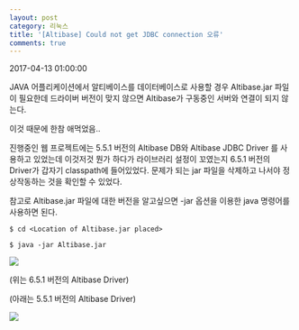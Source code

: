 ```yaml
---
layout: post
category: 리눅스
title: '[Altibase] Could not get JDBC connection 오류'
comments: true
---
```


2017-04-13 01:00:00


JAVA 어플리케이션에서 알티베이스를 데이터베이스로 사용할 경우 Altibase.jar 파일이 필요한데 드라이버 버전이 맞지 않으면
Altibase가 구동중인 서버와 연결이 되지 않는다.

  

이것 때문에 한참 애먹었음..

  

진행중인 웹 프로젝트에는 5.5.1 버전의 Altibase DB와 Altibase JDBC Driver 를 사용하고 있었는데 이것저것 뭔가
하다가 라이브러리 설정이 꼬였는지 6.5.1 버전의 Driver가 갑자기 classpath에 들어있었다. 문제가 되는 jar 파일을 삭제하고
나서야 정상작동하는 것을 확인할 수 있었다.

  

참고로 Altibase.jar 파일에 대한 버전을 알고싶으면 -jar 옵션을 이용한 java 명령어를 사용하면 된다.

  

`$ cd <Location of Altibase.jar placed>`

`$ java -jar Altibase.jar`

  

  

![][link0]

(위는 6.5.1 버전의 Altibase Driver)

(아래는 5.5.1 버전의 Altibase Driver)

  

![][link1]

  


[link0]:https://t1.daumcdn.net/cfile/tistory/250ABF4558EDE17909
[link1]:https://t1.daumcdn.net/cfile/tistory/236FFD3F58EDE18B2F
